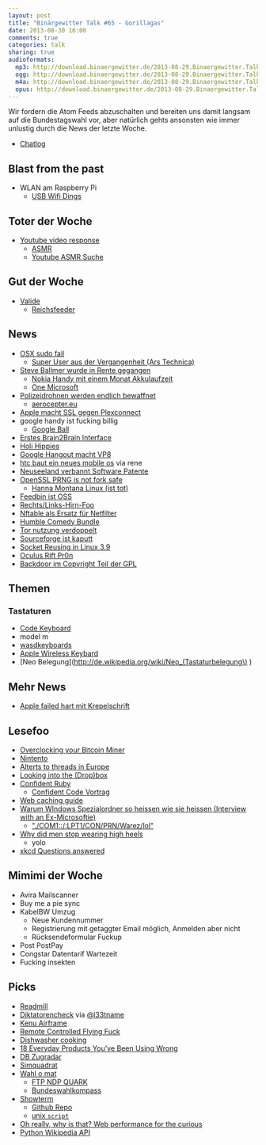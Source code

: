 ```yaml
---
layout: post
title: "Binärgewitter Talk #65 - Gorillagas"
date: 2013-08-30 16:00
comments: true
categories: talk
sharing: true
audioformats:
  mp3: http://download.binaergewitter.de/2013-08-29.Binaergewitter.Talk.65.mp3
  ogg: http://download.binaergewitter.de/2013-08-29.Binaergewitter.Talk.65.ogg
  m4a: http://download.binaergewitter.de/2013-08-29.Binaergewitter.Talk.65.m4a
  opus: http://download.binaergewitter.de/2013-08-29.Binaergewitter.Talk.65.opus
---
```

Wir fordern die Atom Feeds abzuschalten und bereiten uns damit langsam auf die Bundestagswahl vor, aber natürlich gehts ansonsten wie immer unlustig durch die News der letzte Woche.

* [Chatlog](http://xenim.imake.io/chatlog/binaergewitter-BGT065 )

## Blast from the past

- WLAN am Raspberry Pi
    * [USB Wifi Dings]( http://www.amazon.de/dp/B003MTTJOY?tag=pfleidi-21 )

## Toter der Woche

- [Youtube video response]( http://youtubecreator.blogspot.de/2013/08/so-long-video-responsesnext-up-better.html )
    * [ASMR]( http://en.wikipedia.org/wiki/Autonomous_sensory_meridian_response )
    * [Youtube ASMR Suche]( http://www.youtube.com/results?search_query=asmr )

## Gut der Woche

- [Valide]( http://validator.w3.org/feed/check.cgi?url=http%3A%2F%2Fblog.binaergewitter.de%2Fpodcast_feed%2Fall%2Fitunes%2Fatom.xml )
    * [Reichsfeeder]( https://bitbucket.org/julianbrost/volksempfaenger/src )

## News

- [OSX sudo fail]( http://packetstormsecurity.com/files/122965 )
  - [Super User aus der Vergangenheit (Ars Technica)]( http://arstechnica.com/security/2013/08/unpatched-mac-bug-gives-attackers-super-user-status-by-going-back-in-time/ )
- [Steve Ballmer wurde in Rente gegangen]( http://www.wired.com/business/2013/08/steve-ballmer-steps-down/ )
    * [Nokia Handy mit einem Monat Akkulaufzeit](http://www.golem.de/news/nokia-515-handy-im-alugehaeuse-mit-einem-monat-akkulaufzeit-1308-101267.html )
    * [One Microsoft]( http://www.microsoft.com/en-us/news/press/2013/jul13/07-11onemicrosoft.aspx )
- [Polizeidrohnen werden endlich bewaffnet]( https://netzpolitik.org/2013/bewaffnung-polizeilicher-drohnen-schreitet-voran-neues-zum-eu-forschungsprojekt-aeroceptor/ )
    * [aerocepter.eu]( http://www.aeroceptor.eu/ )
- [Apple macht SSL gegen Plexconnect]( http://langui.sh/2013/08/27/appletv-ssl-plexconnect/ )
- google handy ist fucking billig
    * [Google Ball]( dailyappshow.s3.amazonaws.com/wp-content/uploads/2013/02/nexus-4-wireless-charger-2.jpg)
- [Erstes Brain2Brain Interface]( http://www.washington.edu/news/2013/08/27/researcher-controls-colleagues-motions-in-1st-human-brain-to-brain-interface/ )
- [Holi Hippies]( http://www.express.de/koeln/festival-besucher-beschweren-sich-holi-farbe-laesst-sich-nicht-auswaschen-,2856,24109562.html )
- [Google Hangout macht VP8]( http://arstechnica.com/gadgets/2013/08/google-hangouts-upgrading-to-hd-video-chat-switching-to-vp8-webrtc/ )
- [htc baut ein neues mobile os](http://www.go2android.de/htc-setzt-auf-eigenes-betriebssystem-in-china/ ) via rene
- [Neuseeland verbannt Software Patente]( http://arstechnica.com/tech-policy/2013/08/in-historic-vote-new-zealand-bans-software-patents/ )
- [OpenSSL PRNG is not fork safe]( http://emboss.github.io/blog/2013/08/21/openssl-prng-is-not-really-fork-safe/ )
  * [Hanna Montana Linux (ist tot)]( http://hannahmontana.sourceforge.net/ )
- [Feedbin ist OSS]( https://github.com/feedbin/feedbin )
- [Rechts/Links-Hirn-Foo]( http://www.plosone.org/article/info%3Adoi%2F10.1371%2Fjournal.pone.0071275 )
- [Nftable als Ersatz für Netfilter]( http://lwn.net/SubscriberLink/564095/93f7a34c8887a6f9/ )
- [Humble Comedy Bundle]( https://www.humblebundle.com/ )
- [Tor nutzung verdoppelt]( http://www.paritynews.com/2013/08/29/2534/tor-usage-more-than-doubles-in-august/ )
- [Sourceforge ist kaputt]( http://www.gluster.org/2013/08/how-far-the-once-mighty-sourceforge-has-fallen/ )
- [Socket Reusing in Linux 3.9]( http://freeprogrammersblog.vhex.net/post/linux-39-introdued-new-way-of-writing-socket-servers/2 )
- [Oculus Rift Pr0n]( http://www.uproxx.com/gammasquad/2013/07/of-course-the-oculus-rift-has-a-porn-game/ )
- [Backdoor im Copyright Teil der GPL](http://blog.sucuri.net/2013/08/open-source-backdoor-copyrighted-under-gnu-gpl.html )

## Themen

### Tastaturen

- [Code Keyboard](http://codekeyboards.com/ )
- model m
- [wasdkeyboards](http://www.wasdkeyboards.com/ )
- [Apple Wireless Keybard]( http://www.apple.com/de/keyboard/ )
- [Neo Belegung](http://de.wikipedia.org/wiki/Neo_(Tastaturbelegung\) )

## Mehr News

- [Apple failed hart mit Krepelschrift]( http://bgr.com/2013/08/29/iphone-vulnerability-coretext-webkit/ )

## Lesefoo

- [Overclocking your Bitcoin Miner]( http://hackaday.com/2013/08/05/overclocking-your-bitcoin-miner/ )
- [Nintento]( http://ignorethecode.net/blog/2013/08/29/nintendo/ )
- [Alterts to threads in Europe]( http://www.goodreads.com/topic/show/926647-alerts-to-threats-in-europe-by-john-cleese )
- [Looking into the (Drop)box]( https://www.usenix.org/system/files/conference/woot13/woot13-kholia.pdf )
- [Confident Ruby]( http://devblog.avdi.org/2013/08/26/confident-ruby-is-finished/ )
    * [Confident Code Vortrag]( http://www.youtube.com/watch?v=T8J0j2xJFgQ )
- [Web caching guide]( http://www.mnot.net/cache_docs/ )
- [Warum WIndows Spezialordner so heissen wie sie heissen (Interview with an Ex-Microsoftie)]( http://secretgeek.net/ex_ms.asp )
    * ["./COM1::/:LPT1/CON/PRN/Warez/lol"]( http://support.microsoft.com/kb/811176 )
- [Why did men stop wearing high heels]( http://www.bbc.co.uk/news/magazine-21151350 )
    * yolo
- [xkcd Questions answered]( http://www.reddit.com/r/xkcd/comments/1l3na7/questions/cbvigrd )


## Mimimi der Woche

- Avira Mailscanner
- Buy me a pie sync
- KabelBW Umzug
    * Neue Kundennummer
    * Registrierung mit getaggter Email möglich, Anmelden aber nicht
    * Rücksendeformular Fuckup
- Post PostPay
- Congstar Datentarif Wartezeit
- Fucking insekten


## Picks

- [Readmill](https://readmill.com/ )
- [Diktatorencheck]( http://www.diktatorcheck.de/test/ ) via [@l33tname](https://twitter.com/@l33tname)
- [Kenu Airframe]( http://www.kenu.com/products/airframe )
- [Remote Controlled Flying Fuck]( http://www.amazon.com/gp/product/B002P4J2P8/ref=as_li_ss_tl?ie=UTF8&camp=1789&creative=390957&creativeASIN=B002P4J2P8&linkCode=as2&tag=krebsco-20 )
- [Dishwasher cooking]( http://www.npr.org/blogs/thesalt/2013/08/25/214799882/dishwasher-cooking-make-your-dinner-while-cleaning-the-plates )
- [18 Everyday Products You’ve Been Using Wrong](http://www.buzzfeed.com/gabbynoone/18-everyday-products-youve-been-using-wrong )
- [DB Zugradar](http://www.bahn.de/zugradar )
- [Simquadrat]( https://www.simquadrat.de/ )
- [Wahl o mat](http://www.wahl-o-mat.de/ )
    * [FTP NDP QUARK](http://fdp-npd-quark.de/ )
    * [Bundeswahlkompass](http://www.bundeswahlkompass.de/ )
- [Showterm]( http://showterm.io/ )
    * [Github Repo]( https://github.com/ConradIrwin/showterm.io )
    * [unix `script`]( http://de.wikipedia.org/wiki/Script_\(Unix\) )
- [Oh really, why is that? Web performance for the curious]( https://www.youtube.com/watch?v=kiPe7DPmEgE )
- [Python Wikipedia API]( https://github.com/goldsmith/Wikipedia )


